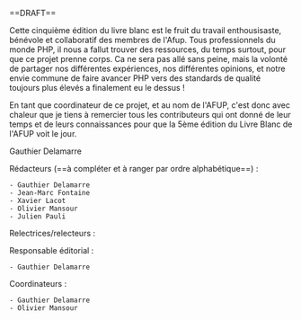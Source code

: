 ==DRAFT==

Cette cinquième édition du livre blanc est le fruit du travail enthousisaste, bénévole et collaboratif des membres de l'Afup. 
Tous professionnels du monde PHP, il nous a fallut trouver des ressources, du temps surtout, pour que ce projet prenne corps.
Ca ne sera pas allé sans peine, mais la volonté de partager nos différentes expériences, nos différentes opinions, et notre 
envie commune de faire avancer PHP vers des standards de qualité toujours plus élevés a finalement eu le dessus ! 

En tant que coordinateur de ce projet, et au nom de l'AFUP, c'est donc avec chaleur que je tiens à remercier tous les contributeurs 
qui ont donné de leur temps et de leurs connaissances pour que la 5ème édition du Livre Blanc de l'AFUP voit le jour.

Gauthier Delamarre

Rédacteurs (==à compléter et à ranger par ordre alphabétique==) :
  
    - Gauthier Delamarre
    - Jean-Marc Fontaine
    - Xavier Lacot
    - Olivier Mansour
    - Julien Pauli

Relectrices/relecteurs :

Responsable éditorial :
    
    - Gauthier Delamarre

Coordinateurs :

    - Gauthier Delamarre
    - Olivier Mansour



